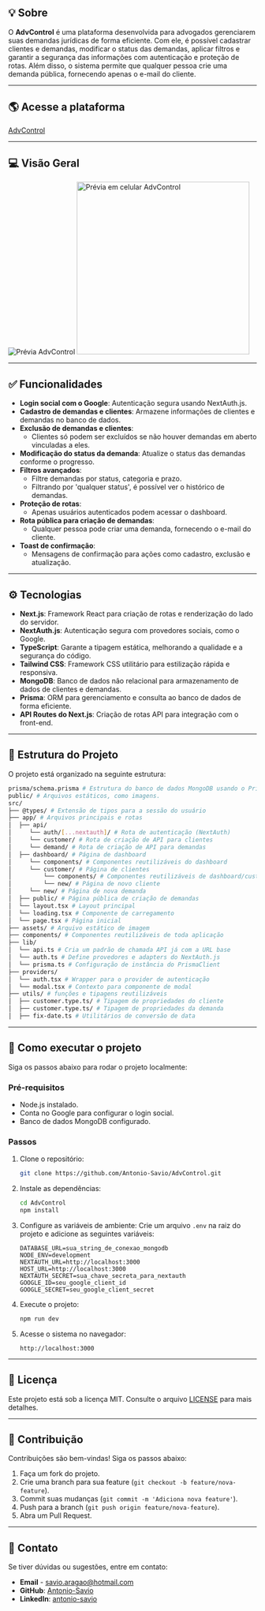 ## 💡 Sobre
O **AdvControl** é uma plataforma desenvolvida para advogados gerenciarem suas demandas jurídicas de forma eficiente. Com ele, é possível cadastrar clientes e demandas, modificar o status das demandas, aplicar filtros e garantir a segurança das informações com autenticação e proteção de rotas. Além disso, o sistema permite que qualquer pessoa crie uma demanda pública, fornecendo apenas o e-mail do cliente.

---

## 🌎 Acesse a plataforma
[AdvControl](https://advcontrol.vercel.app/)

---

## 💻 Visão Geral
<img src="public/advcontrol.gif" alt="Prévia AdvControl" />
<img width="350px" src="public/advcontrol-mobile.gif" alt="Prévia em celular AdvControl" />

---

## ✅ Funcionalidades
- **Login social com o Google**: Autenticação segura usando NextAuth.js.
- **Cadastro de demandas e clientes**: Armazene informações de clientes e demandas no banco de dados.
- **Exclusão de demandas e clientes**:
  - Clientes só podem ser excluídos se não houver demandas em aberto vinculadas a eles.
- **Modificação do status da demanda**: Atualize o status das demandas conforme o progresso.
- **Filtros avançados**:
  - Filtre demandas por status, categoria e prazo.
  - Filtrando por 'qualquer status', é possível ver o histórico de demandas.
- **Proteção de rotas**:
  - Apenas usuários autenticados podem acessar o dashboard.
- **Rota pública para criação de demandas**:
  - Qualquer pessoa pode criar uma demanda, fornecendo o e-mail do cliente.
- **Toast de confirmação**:
  - Mensagens de confirmação para ações como cadastro, exclusão e atualização.

---

## ⚙️ Tecnologias
- **Next.js**: Framework React para criação de rotas e renderização do lado do servidor.
- **NextAuth.js**: Autenticação segura com provedores sociais, como o Google.
- **TypeScript**: Garante a tipagem estática, melhorando a qualidade e a segurança do código.
- **Tailwind CSS**: Framework CSS utilitário para estilização rápida e responsiva.
- **MongoDB**: Banco de dados não relacional para armazenamento de dados de clientes e demandas.
- **Prisma**: ORM para gerenciamento e consulta ao banco de dados de forma eficiente.
- **API Routes do Next.js**: Criação de rotas API para integração com o front-end.

---

## 📁 Estrutura do Projeto
O projeto está organizado na seguinte estrutura:

```bash
prisma/schema.prisma # Estrutura do banco de dados MongoDB usando o Prisma ORM
public/ # Arquivos estáticos, como imagens.
src/
├── @types/ # Extensão de tipos para a sessão do usuário
├── app/ # Arquivos principais e rotas
│  ├── api/
│     └── auth/[...nextauth]/ # Rota de autenticação (NextAuth)
│     └── customer/ # Rota de criação de API para clientes
│     └── demand/ # Rota de criação de API para demandas
│  ├── dashboard/ # Página de dashboard
│     └── components/ # Componentes reutilizáveis do dashboard
│     └── customer/ # Página de clientes
│         └── components/ # Componentes reutilizáveis de dashboard/customer
│         └── new/ # Página de novo cliente
│     └── new/ # Página de nova demanda
│  ├── public/ # Página pública de criação de demandas
│  └── layout.tsx # Layout principal
│  └── loading.tsx # Componente de carregamento
│  └── page.tsx # Página inicial
├── assets/ # Arquivo estático de imagem
├── components/ # Componentes reutilizáveis de toda aplicação
├── lib/
│  └── api.ts # Cria um padrão de chamada API já com a URL base
│  └── auth.ts # Define provedores e adapters do NextAuth.js
│  └── prisma.ts # Configuração de instância do PrismaClient
├── providers/
│  └── auth.tsx # Wrapper para o provider de autenticação
│  └── modal.tsx # Contexto para componente de modal
├── utils/ # funções e tipagens reutilizáveis
│  ├── customer.type.ts/ # Tipagem de propriedades do cliente
│  ├── customer.type.ts/ # Tipagem de propriedades da demanda
│  ├── fix-date.ts # Utilitários de conversão de data
```

---

## 🚀 Como executar o projeto
Siga os passos abaixo para rodar o projeto localmente:

### Pré-requisitos
- Node.js instalado.
- Conta no Google para configurar o login social.
- Banco de dados MongoDB configurado.

### Passos
1. Clone o repositório:
   ```bash
   git clone https://github.com/Antonio-Savio/AdvControl.git
   ```
2. Instale as dependências:
   ```bash
   cd AdvControl
   npm install
   ```
3. Configure as variáveis de ambiente:
   Crie um arquivo `.env` na raiz do projeto e adicione as seguintes variáveis:
   ```env
   DATABASE_URL=sua_string_de_conexao_mongodb
   NODE_ENV=development
   NEXTAUTH_URL=http://localhost:3000
   HOST_URL=http://localhost:3000
   NEXTAUTH_SECRET=sua_chave_secreta_para_nextauth
   GOOGLE_ID=seu_google_client_id
   GOOGLE_SECRET=seu_google_client_secret
   ```
4. Execute o projeto:
   ```bash
   npm run dev
   ```
5. Acesse o sistema no navegador:
   ```
   http://localhost:3000
   ```

---

## 📄 Licença
Este projeto está sob a licença MIT. Consulte o arquivo [LICENSE](LICENSE) para mais detalhes.

---

## 🤝 Contribuição
Contribuições são bem-vindas! Siga os passos abaixo:
1. Faça um fork do projeto.
2. Crie uma branch para sua feature (`git checkout -b feature/nova-feature`).
3. Commit suas mudanças (`git commit -m 'Adiciona nova feature'`).
4. Push para a branch (`git push origin feature/nova-feature`).
5. Abra um Pull Request.

---

## 📧 Contato
Se tiver dúvidas ou sugestões, entre em contato:
- **Email** - [savio.aragao@hotmail.com](mailto:savio.aragao@hotmail.com)
- **GitHub**: [Antonio-Savio](https://github.com/Antonio-Savio)
- **LinkedIn**: [antonio-savio](https://www.linkedin.com/in/antonio-savio)
